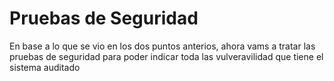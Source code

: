 # Pruebas de Seguridad

En base a lo que se vio en los dos puntos anterios, ahora vams a tratar las pruebas de seguridad para poder indicar toda las vulveravilidad que tiene el sistema auditado 





